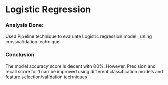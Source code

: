 # Logistic Regression  

### Analysis Done:
Used Pipeline technique to evaluate Logistic regression model , using crossvalidation technique.

### Conclusion
The model accuracy score is decent with 80%. However, Precision and recall score for 1 can be improved using different classification models and feature selection/validation techniques
